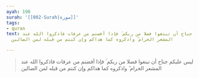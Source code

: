```yaml
---
ayah: 198
surah: '[[002-Surah|سورة]]'
tags:
- quran
text: ليس عليكم جناح أن تبتغوا فضلا من ربكم ۚ فإذا أفضتم من عرفات فاذكروا الله عند
  المشعر الحرام ۖ واذكروه كما هداكم وإن كنتم من قبله لمن الضالين

---
```

> ليس عليكم جناح أن تبتغوا فضلا من ربكم ۚ فإذا أفضتم من عرفات فاذكروا الله عند المشعر الحرام ۖ واذكروه كما هداكم وإن كنتم من قبله لمن الضالين
